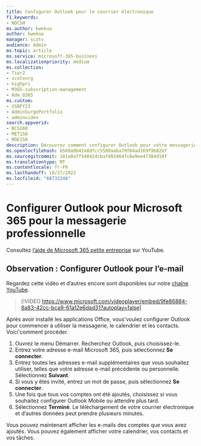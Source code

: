 ```yaml
---
title: Configurer Outlook pour le courrier électronique
f1.keywords:
- NOCSH
ms.author: kwekua
author: kwekua
manager: scotv
audience: Admin
ms.topic: article
ms.service: microsoft-365-business
ms.localizationpriority: medium
ms.collection:
- Tier2
- scotvorg
- highpri
- M365-subscription-management
- Adm_O365
ms.custom:
- VSBFY23
- AdminSurgePortfolio
- adminvideo
search.appverid:
- BCS160
- MET150
- MOE150
description: Découvrez comment configurer Outlook pour votre messagerie Microsoft 365.
ms.openlocfilehash: b560a9b42a8dfcc5589aaba79f84ad169f9b82bf
ms.sourcegitcommit: 181a0aff54842dcbafd834647c6e9ee47304d10f
ms.translationtype: MT
ms.contentlocale: fr-FR
ms.lasthandoff: 10/27/2022
ms.locfileid: "68732248"
---
```

# <a name="set-up-outlook-for-microsoft-365-for-business-email"></a>Configurer Outlook pour Microsoft 365 pour la messagerie professionnelle 

Consultez [l’aide de Microsoft 365 petite entreprise](https://go.microsoft.com/fwlink/?linkid=2197659) sur YouTube.

## <a name="watch-set-up-outlook-for-email"></a>Observation : Configurer Outlook pour l’e-mail

Regardez cette vidéo et d’autres encore sont disponibles sur notre [chaîne YouTube](https://go.microsoft.com/fwlink/?linkid=2198010).

> [!VIDEO https://www.microsoft.com/videoplayer/embed/9fe86884-8a83-42cc-bca9-61a12e6dad31?autoplay=false]

Après avoir installé les applications Office, vous&#39;voulez configurer Outlook pour commencer à utiliser la messagerie, le calendrier et les contacts. Voici&#39;comment procéder.

1. Ouvrez le menu Démarrer. Recherchez Outlook, puis choisissez-le.
2. Entrez votre adresse e-mail Microsoft 365, puis sélectionnez  **Se connecter**.
3. Entrez toutes les adresses e-mail supplémentaires que vous souhaitez utiliser, telles que votre adresse e-mail précédente ou personnelle. Sélectionnez **Suivant**.
4. Si vous y êtes invité, entrez un mot de passe, puis sélectionnez  **Se connecter**.
5. Une fois que tous vos comptes ont été ajoutés, choisissez si vous souhaitez configurer Outlook Mobile ou attendre plus tard.
6. Sélectionnez  **Terminé**. Le téléchargement de votre courrier électronique et d’autres données peut prendre plusieurs minutes.

Vous pouvez maintenant afficher les e-mails des comptes que vous avez ajoutés. Vous pouvez également afficher votre calendrier, vos contacts et vos tâches.